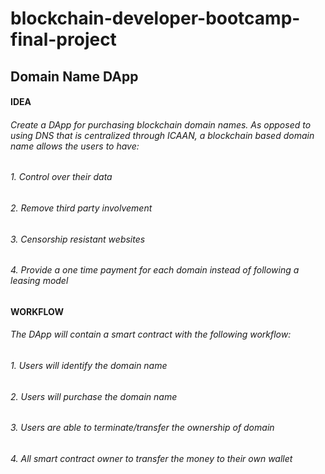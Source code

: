 # blockchain-developer-bootcamp-final-project

## Domain Name DApp

#### IDEA

###### Create a DApp for purchasing blockchain domain names. As opposed to using DNS that is centralized through ICAAN, a blockchain based domain name allows the users to have:
###### 1. Control over their data
###### 2. Remove third party involvement
###### 3. Censorship resistant websites
###### 4. Provide a one time payment for each domain instead of following a leasing model

#### WORKFLOW 
###### The DApp will contain a smart contract with the following workflow:
###### 1. Users will identify the domain name
###### 2. Users will purchase the domain name
###### 3. Users are able to terminate/transfer the ownership of domain
###### 4. All smart contract owner to transfer the money to their own wallet

